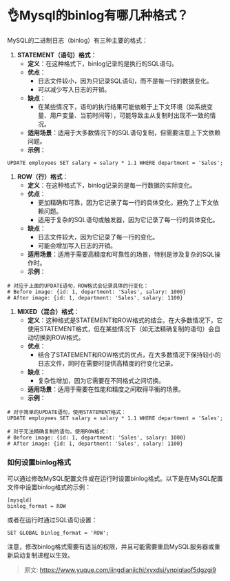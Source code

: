 # 👌Mysql的binlog有哪几种格式？

MySQL的二进制日志（binlog）有三种主要的格式：

1. **STATEMENT（语句）格式**：
    - **定义**：在这种格式下，binlog记录的是执行的SQL语句。
    - **优点**：
        * 日志文件较小，因为只记录SQL语句，而不是每一行的数据变化。
        * 可以减少写入日志的开销。
    - **缺点**：
        * 在某些情况下，语句的执行结果可能依赖于上下文环境（如系统变量、用户变量、当前时间等），可能导致主从复制时出现不一致的情况。
    - **适用场景**：适用于大多数情况下的SQL语句复制，但需要注意上下文依赖问题。
    - **示例**：

```plain
UPDATE employees SET salary = salary * 1.1 WHERE department = 'Sales';
```

1. **ROW（行）格式**：
    - **定义**：在这种格式下，binlog记录的是每一行数据的实际变化。
    - **优点**：
        * 更加精确和可靠，因为它记录了每一行的具体变化，避免了上下文依赖问题。
        * 适用于复杂的SQL语句或触发器，因为它记录了每一行的具体变化。
    - **缺点**：
        * 日志文件较大，因为它记录了每一行的变化。
        * 可能会增加写入日志的开销。
    - **适用场景**：适用于需要高精度和可靠性的场景，特别是涉及复杂的SQL操作时。
    - **示例**：

```plain
# 对应于上面的UPDATE语句，ROW格式会记录具体的行变化：
# Before image: {id: 1, department: 'Sales', salary: 1000}
# After image: {id: 1, department: 'Sales', salary: 1100}
```

1. **MIXED（混合）格式**：
    - **定义**：这种格式是STATEMENT和ROW格式的结合。在大多数情况下，它使用STATEMENT格式，但在某些情况下（如无法精确复制的语句）会自动切换到ROW格式。
    - **优点**：
        * 结合了STATEMENT和ROW格式的优点，在大多数情况下保持较小的日志文件，同时在需要时提供高精度的行变化记录。
    - **缺点**：
        * 复杂性增加，因为它需要在不同格式之间切换。
    - **适用场景**：适用于需要在性能和精度之间取得平衡的场景。
    - **示例**：

```plain
# 对于简单的UPDATE语句，使用STATEMENT格式：
UPDATE employees SET salary = salary * 1.1 WHERE department = 'Sales';

# 对于无法精确复制的语句，使用ROW格式：
# Before image: {id: 1, department: 'Sales', salary: 1000}
# After image: {id: 1, department: 'Sales', salary: 1100}
```

### 如何设置binlog格式
可以通过修改MySQL配置文件或在运行时设置binlog格式。以下是在MySQL配置文件中设置binlog格式的示例：

```plain
[mysqld]
binlog_format = ROW
```

或者在运行时通过SQL语句设置：

```plain
SET GLOBAL binlog_format = 'ROW';
```

注意，修改binlog格式需要有适当的权限，并且可能需要重启MySQL服务器或重新启动复制进程以生效。



> 原文: <https://www.yuque.com/jingdianjichi/xyxdsi/ynpiqlaof5dgzgi9>